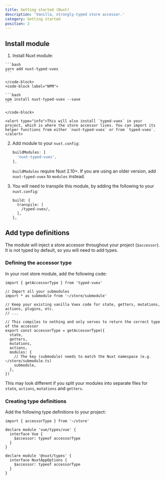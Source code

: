 ```yaml
---
title: Getting started (Nuxt)
description: 'Vanilla, strongly-typed store accessor.'
category: Getting started
position: 2
---
```


## Install module

1. Install Nuxt module:

  <code-group>
    <code-block label="Yarn" active>

    ```bash
    yarn add nuxt-typed-vuex
    ```

    </code-block>
    <code-block label="NPM">

    ```bash
    npm install nuxt-typed-vuex --save
    ```

    </code-block>

  </code-group>

    <alert type="info">This will also install `typed-vuex` in your project, which is where the store accessor lives. You can import its helper functions from either `nuxt-typed-vuex` or from `typed-vuex`.</alert>

2. Add module to your `nuxt.config`:

   ```ts
   buildModules: [
     'nuxt-typed-vuex',
   ],
   ```

   <alert type="info">

   `buildModules` require Nuxt 2.10+. If you are using an older version, add `nuxt-typed-vuex` to `modules` instead.

    </alert>

3. You will need to transpile this module, by adding the following to your `nuxt.config`:

   ```ts{}[nuxt.config.js]
   build: {
     transpile: [
       /typed-vuex/,
     ],
   },
   ```

## Add type definitions

The module will inject a store accessor throughout your project (`$accessor`). It is not typed by default, so you will need to add types.

### Defining the accessor type

In your root store module, add the following code:

```ts{}[store/index.ts]
import { getAccessorType } from 'typed-vuex'

// Import all your submodules
import * as submodule from '~/store/submodule'

// Keep your existing vanilla Vuex code for state, getters, mutations, actions, plugins, etc.
// ...

// This compiles to nothing and only serves to return the correct type of the accessor
export const accessorType = getAccessorType({
  state,
  getters,
  mutations,
  actions,
  modules: {
    // The key (submodule) needs to match the Nuxt namespace (e.g. ~/store/submodule.ts)
    submodule,
  },
})
```

<alert type="info">This may look different if you split your modules into separate files for `state`, `actions`, `mutations` and `getters`.</alert>

### Creating type definitions

Add the following type definitions to your project:

```ts{}[index.d.ts]
import { accessorType } from '~/store'

declare module 'vue/types/vue' {
  interface Vue {
    $accessor: typeof accessorType
  }
}

declare module '@nuxt/types' {
  interface NuxtAppOptions {
    $accessor: typeof accessorType
  }
}
```
